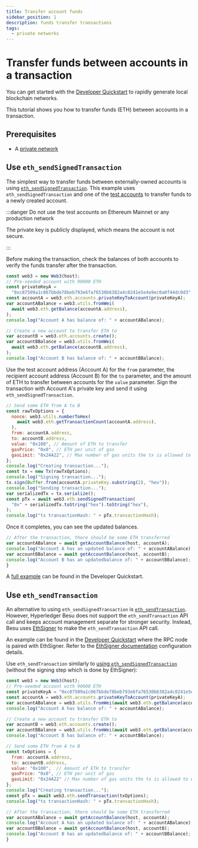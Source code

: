 ```yaml
---
title: Transfer account funds
sidebar_position: 1
description: funds transfer transactions
tags:
  - private networks
---
```


# Transfer funds between accounts in a transaction

You can get started with the [Developer Quickstart](../quickstart.md) to rapidly generate local blockchain networks.

This tutorial shows you how to transfer funds (ETH) between accounts in a transaction.

## Prerequisites

- A [private network](../quickstart.md)

## Use `eth_sendSignedTransaction`

The simplest way to transfer funds between externally-owned accounts is using [`eth_sendSignedTransaction`](https://web3js.readthedocs.io/en/v1.2.11/web3-eth.html#sendsignedtransaction). This example uses `eth_sendSignedTransaction` and one of the [test accounts](../../reference/accounts-for-testing.md) to transfer funds to a newly created account.

:::danger Do not use the test accounts on Ethereum Mainnet or any production network

The private key is publicly displayed, which means the account is not secure.

:::

Before making the transaction, check the balances of both accounts to verify the funds transfer after the transaction.

```js
const web3 = new Web3(host);
// Pre-seeded account with 90000 ETH
const privateKeyA =
  "0xc87509a1c067bbde78beb793e6fa76530b6382a4c0241e5e4a9ec0a0f44dc0d3";
const accountA = web3.eth.accounts.privateKeyToAccount(privateKeyA);
var accountABalance = web3.utils.fromWei(
  await web3.eth.getBalance(accountA.address),
);
console.log("Account A has balance of: " + accountABalance);

// Create a new account to transfer ETH to
var accountB = web3.eth.accounts.create();
var accountBBalance = web3.utils.fromWei(
  await web3.eth.getBalance(accountB.address),
);
console.log("Account B has balance of: " + accountBBalance);
```

Use the test account address (Account A) for the `from` parameter, the recipient account address (Account B) for the `to` parameter, and the amount of ETH to transfer between accounts for the `value` parameter. Sign the transaction with Account A's private key and send it using `eth_sendSignedTransaction`.

```js
// Send some ETH from A to B
const rawTxOptions = {
  nonce: web3.utils.numberToHex(
    await web3.eth.getTransactionCount(accountA.address),
  ),
  from: accountA.address,
  to: accountB.address,
  value: "0x100", // Amount of ETH to transfer
  gasPrice: "0x0", // ETH per unit of gas
  gasLimit: "0x24A22", // Max number of gas units the tx is allowed to use
};
console.log("Creating transaction...");
const tx = new Tx(rawTxOptions);
console.log("Signing transaction...");
tx.sign(Buffer.from(accountA.privateKey.substring(2), "hex"));
console.log("Sending transaction...");
var serializedTx = tx.serialize();
const pTx = await web3.eth.sendSignedTransaction(
  "0x" + serializedTx.toString("hex").toString("hex"),
);
console.log("tx transactionHash: " + pTx.transactionHash);
```

Once it completes, you can see the updated balances.

```js
// After the transaction, there should be some ETH transferred
var accountABalance = await getAccountBalance(host, accountA);
console.log("Account A has an updated balance of: " + accountABalance);
var accountBBalance = await getAccountBalance(host, accountB);
console.log("Account B has an updatedbalance of: " + accountBBalance);
}
```

A [full example](https://github.com/ConsenSys/quorum-dev-quickstart/blob/1e8cc281098923802845cd829ec20c88513c2e1c/files/besu/smart_contracts/privacy/scripts/eth_tx.js) can be found in the Developer Quickstart.

## Use `eth_sendTransaction`

An alternative to using `eth_sendSignedTransaction` is [`eth_sendTransaction`](https://web3js.readthedocs.io/en/v1.2.11/web3-eth.html#sendtransaction). However, Hyperledger Besu does not support the `eth_sendTransaction` API call and keeps account management separate for stronger security. Instead, Besu uses [EthSigner](https://docs.ethsigner.consensys.net/en/stable/) to make the `eth_sendTransaction` API call.

An example can be found in the [Developer Quickstart](../quickstart.md) where the RPC node is paired with EthSigner. Refer to the [EthSigner documentation](https://docs.ethsigner.consensys.net/en/stable/) configuration details.

Use `eth_sendTransaction` similarly to [using `eth_sendSignedTransaction`](#use-eth_sendsignedtransaction) (without the signing step which is done by EthSigner):

```js
const web3 = new Web3(host);
// Pre-seeded account with 90000 ETH
const privateKeyA = "0xc87509a1c067bbde78beb793e6fa76530b6382a4c0241e5e4a9ec0a0f44dc0d3";
const accountA = web3.eth.accounts.privateKeyToAccount(privateKeyA);
var accountABalance = web3.utils.fromWei(await web3.eth.getBalance(accountA.address));
console.log("Account A has balance of: " + accountABalance);

// Create a new account to transfer ETH to
var accountB = web3.eth.accounts.create();
var accountBBalance = web3.utils.fromWei(await web3.eth.getBalance(accountB.address));
console.log("Account B has balance of: " + accountBBalance);

// Send some ETH from A to B
const txOptions = {
  from: accountA.address,
  to: accountB.address,
  value: "0x100",  // Amount of ETH to transfer
  gasPrice: "0x0", // ETH per unit of gas
  gasLimit: "0x24A22" // Max number of gas units the tx is allowed to use
};
console.log("Creating transaction...");
const pTx = await web3.eth.sendTransaction(txOptions);
console.log("tx transactionHash: " + pTx.transactionHash);

// After the transaction, there should be some ETH transferred
var accountABalance = await getAccountBalance(host, accountA);
console.log("Account A has an updated balance of: " + accountABalance);
var accountBBalance = await getAccountBalance(host, accountB);
console.log("Account B has an updatedbalance of: " + accountBBalance);
}
```

